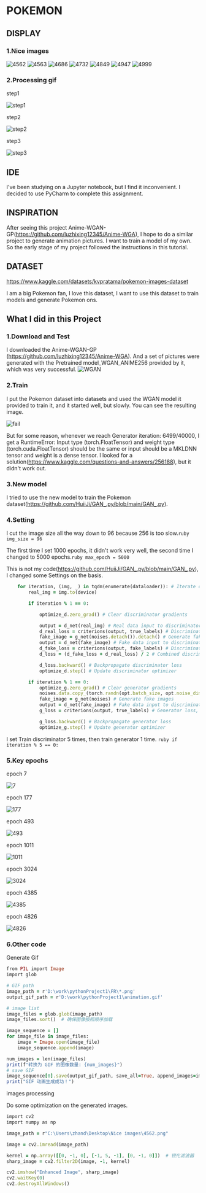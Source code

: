 # POKEMON
## DISPLAY
### 1.Nice images
![4562](https://github.com/Yyyoung6699/Coding3_pokemon/raw/main/Nice%20images/4562.png "4562")
![4563](https://github.com/Yyyoung6699/Coding3_pokemon/raw/main/Nice%20images/4563.png "4563")
![4686](https://github.com/Yyyoung6699/Coding3_pokemon/raw/main/Nice%20images/4686.png "4686")
![4732](https://github.com/Yyyoung6699/Coding3_pokemon/raw/main/Nice%20images/4732.png "4732")
![4849](https://github.com/Yyyoung6699/Coding3_pokemon/raw/main/Nice%20images/4849.png "4849")
![4947](https://github.com/Yyyoung6699/Coding3_pokemon/raw/main/Nice%20images/4947.png "4947")
![4999](https://github.com/Yyyoung6699/Coding3_pokemon/raw/main/Nice%20images/4999.png "4999")
### 2.Processing gif
step1

![step1](https://github.com/Yyyoung6699/Coding3_pokemon/raw/main/gif/step1.gif "step1")

step2

![step2](https://github.com/Yyyoung6699/Coding3_pokemon/raw/main/gif/step2.gif "step2")

step3

![step3](https://github.com/Yyyoung6699/Coding3_pokemon/raw/main/gif/step3.gif "step3")
## IDE
I've been studying on a Jupyter notebook, but I find it inconvenient. I decided to use PyCharm to complete this assignment.

## INSPIRATION
After seeing this project Anime-WGAN-GP(https://github.com/luzhixing12345/Anime-WGA), I hope to do a similar project to generate animation pictures. I want to train a model of my own. So the early stage of my project followed the instructions in this tutorial.

## DATASET
https://www.kaggle.com/datasets/kvpratama/pokemon-images-dataset

I am a big Pokemon fan, I love this dataset, I want to use this dataset to train models and generate Pokemon ons.

## What I did in this Project
### 1.Download and Test
I downloaded the Anime-WGAN-GP (https://github.com/luzhixing12345/Anime-WGA). And a set of pictures were generated with the Pretrained model_WGAN_ANIME256 provided by it, which was very successful.
![WGAN](https://github.com/Yyyoung6699/Coding3_pokemon/raw/main/Nice%20images/WGAN.png "WGAN")
### 2.Train
I put the Pokemon dataset into datasets and used the WGAN model it provided to train it, and it started well, but slowly. You can see the resulting image. 

![fail](https://github.com/Yyyoung6699/Coding3_pokemon/raw/main/Nice%20images/fail.png "fail")

But for some reason, whenever we reach Generator iteration: 6499/40000, I get a RuntimeError: Input type (torch.FloatTensor) and weight type (torch.cuda.FloatTensor) should be the same or input should be a MKLDNN  tensor and weight is a dense tensor. I looked for a solution(https://www.kaggle.com/questions-and-answers/256188), but it didn't work out. 
### 3.New model
I tried to use the new model to train the Pokemon dataset(https://github.com/HuiiJi/GAN_.py/blob/main/GAN_.py).
### 4.Setting
I cut the image size all the way down to 96 because 256 is too slow.```ruby img_size = 96```

The first time I set 1000 epochs, it didn't work very well, the second time I changed to 5000 epochs.```ruby max_epoch = 5000```

This is not my code(https://github.com/HuiiJi/GAN_.py/blob/main/GAN_.py), I changed some Settings on the basis.
```ruby
    for iteration, (img, _) in tqdm(enumerate(dataloader)): # Iterate over the dataset
        real_img = img.to(device)

        if iteration % 1 == 0:

            optimize_d.zero_grad() # Clear discriminator gradients

            output = d_net(real_img) # Real data input to discriminator
            d_real_loss = criterions(output, true_labels) # Discriminator loss for real images with label 1
            fake_image = g_net(noises.detach()).detach() # Generate fake images using the generator
            output = d_net(fake_image) # Fake data input to discriminator
            d_fake_loss = criterions(output, fake_labels) # Discriminator loss for fake images with label 0
            d_loss = (d_fake_loss + d_real_loss) / 2 # Combined discriminator loss

            d_loss.backward() # Backpropagate discriminator loss
            optimize_d.step() # Update discriminator optimizer

        if iteration % 1 == 0:
            optimize_g.zero_grad() # Clear generator gradients
            noises.data.copy_(torch.randn(opt.batch_size, opt.noise_dim, 1, 1)) # Copy noise data for generator input
            fake_image = g_net(noises) # Generate fake images
            output = d_net(fake_image) # Fake data input to discriminator
            g_loss = criterions(output, true_labels) # Generator loss, aiming to generate images classified as real

            g_loss.backward() # Backpropagate generator loss
            optimize_g.step() # Update generator optimizer
```
I set Train discriminator 5 times, then train generator 1 time. ```ruby if iteration % 5 == 0:```
### 5.Key epochs
epoch 7

![7](https://github.com/Yyyoung6699/Coding3_pokemon/blob/main/Processing/7.png "7")

epoch 177

![177](https://github.com/Yyyoung6699/Coding3_pokemon/blob/main/Processing/177.png "177")

epoch 493

![493](https://github.com/Yyyoung6699/Coding3_pokemon/blob/main/Processing/493.png "493")

epoch 1011

![1011](https://github.com/Yyyoung6699/Coding3_pokemon/blob/main/Processing/1011.png "1011")

epoch 3024

![3024](https://github.com/Yyyoung6699/Coding3_pokemon/blob/main/Processing/3024.png "3024")

epoch 4385

![4385](https://github.com/Yyyoung6699/Coding3_pokemon/blob/main/Processing/4385.png "4385")

epoch 4826

![4826](https://github.com/Yyyoung6699/Coding3_pokemon/blob/main/Processing/4826.png "4826")
### 6.Other code
Generate Gif
```ruby
from PIL import Image
import glob

# GIF path
image_path = r'D:\work\pythonProject1\FR\*.png'
output_gif_path = r'D:\work\pythonProject1\animation.gif'

# image list
image_files = glob.glob(image_path)
image_files.sort()  # 确保图像按照顺序加载

image_sequence = []
for image_file in image_files:
    image = Image.open(image_file)
    image_sequence.append(image)

num_images = len(image_files)
print(f"转换为 GIF 的图像数量: {num_images}")
# save GIF
image_sequence[0].save(output_gif_path, save_all=True, append_images=image_sequence[1:], optimize=False, duration=1, loop=0)
print("GIF 动画生成成功！")
```

images processing

Do some optimization on the generated images.
```ruby
import cv2
import numpy as np

image_path = r"C:\Users\zhand\Desktop\Nice images\4562.png"

image = cv2.imread(image_path)

kernel = np.array([[0, -1, 0], [-1, 5, -1], [0, -1, 0]])  # 锐化滤波器
sharp_image = cv2.filter2D(image, -1, kernel)

cv2.imshow("Enhanced Image", sharp_image)
cv2.waitKey(0)
cv2.destroyAllWindows()
```
